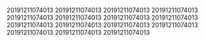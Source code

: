 20191211074013
20191211074013
20191211074013
20191211074013
20191211074013
20191211074013
20191211074013
20191211074013
20191211074013
20191211074013
20191211074013
20191211074013
20191211074013
20191211074013
20191211074013
